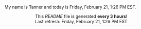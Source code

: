 My name is Tanner and today is Friday, February 21, 1:26 PM EST.

<p align="center">This <i>README</i> file is generated <b>every 3 hours</b>!</br>Last refresh: Friday, February 21, 1:26 PM EST<br /></p>

